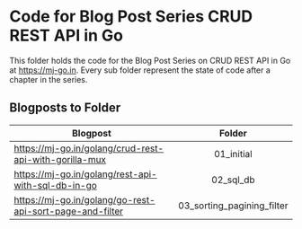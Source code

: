 # Code for Blog Post Series CRUD REST API in Go

This folder holds the code for the Blog Post Series on CRUD REST API in Go at https://mj-go.in. Every sub folder represent the state of code after a chapter in the series.

## Blogposts to Folder

| Blogpost      | Folder           
| ------------- |:-------------:|
| https://mj-go.in/golang/crud-rest-api-with-gorilla-mux     | 01_initial |
| https://mj-go.in/golang/rest-api-with-sql-db-in-go     | 02_sql_db      |
| https://mj-go.in/golang/go-rest-api-sort-page-and-filter | 03_sorting_pagining_filter    |
